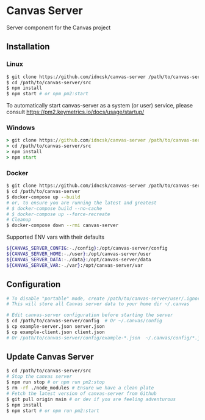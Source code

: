 # Canvas Server

Server component for the Canvas project

## Installation

### Linux

```bash
$ git clone https://github.com/idncsk/canvas-server /path/to/canvas-server
$ cd /path/to/canvas-server/src
$ npm install
$ npm start # or npm pm2:start
```

To automatically start canvas-server as a system (or user) service, please consult https://pm2.keymetrics.io/docs/usage/startup/

### Windows

```cmd
> git clone https://github.com/idncsk/canvas-server /path/to/canvas-server
> cd /path/to/canvas-server/src
> npm install
> npm start
```

### Docker

```bash
$ git clone https://github.com/idncsk/canvas-server /path/to/canvas-server
$ cd /path/to/canvas-server
$ docker-compose up --build
# or, to ensure you are running the latest and greatest
# $ docker-compose build --no-cache
# $ docker-compose up --force-recreate
# Cleanup
$ docker-compose down --rmi canvas-server

```

Supported ENV vars with their defaults

```bash
${CANVAS_SERVER_CONFIG:-./config}:/opt/canvas-server/config
${CANVAS_SERVER_HOME:-./user}:/opt/canvas-server/user
${CANVAS_SERVER_DATA:-./data}:/opt/canvas-server/data
${CANVAS_SERVER_VAR:-./var}:/opt/canvas-server/var
```

## Configuration

```bash
# To disable "portable" mode, create /path/to/canvas-server/user/.ignore
# This will store all Canvas server data to your home dir ~/.canvas

# Edit canvas-server configuration before starting the server
$ cd /path/to/canvas-server/config  # Or ~/.canvas/config
$ cp example-server.json server.json 
$ cp example-client.json client.json
# Or /path/to/canvas-server/config/example-*.json  ~/.canvas/config/*.json
```

## Update Canvas Server

```bash
$ cd /path/to/canvas-server/src
# Stop the canvas server
$ npm run stop # or npm run pm2:stop
$ rm -rf ./node_modules # Ensure we have a clean plate
# Fetch the latest version of canvas-server from Github
$ git pull origin main # or dev if you are feeling adventurous
$ npm install
$ npm start # or npm run pm2:start
```
